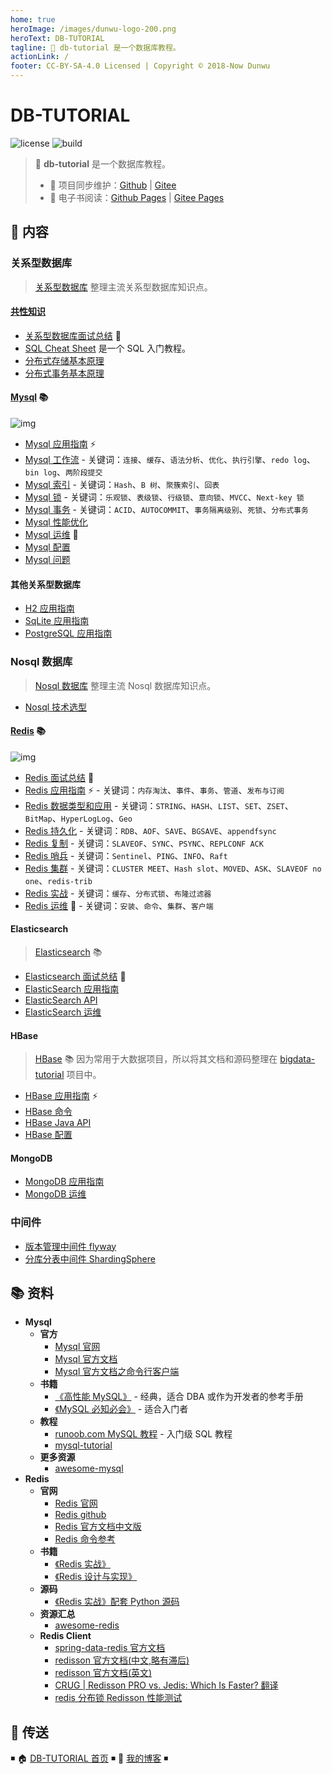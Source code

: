 ```yaml
---
home: true
heroImage: /images/dunwu-logo-200.png
heroText: DB-TUTORIAL
tagline: 💾 db-tutorial 是一个数据库教程。
actionLink: /
footer: CC-BY-SA-4.0 Licensed | Copyright © 2018-Now Dunwu
---
```


# DB-TUTORIAL

![license](https://badgen.net/github/license/dunwu/db-tutorial)
![build](https://api.travis-ci.com/dunwu/db-tutorial.svg?branch=master)

> 💾 **db-tutorial** 是一个数据库教程。
>
> - 🔁 项目同步维护：[Github](https://github.com/dunwu/db-tutorial/) | [Gitee](https://gitee.com/turnon/db-tutorial/)
> - 📖 电子书阅读：[Github Pages](https://dunwu.github.io/db-tutorial/) | [Gitee Pages](https://turnon.gitee.io/db-tutorial/)

## 📖 内容

### 关系型数据库

> [关系型数据库](sql) 整理主流关系型数据库知识点。

#### [共性知识](sql/common)

- [关系型数据库面试总结](sql/common/sql-interview.md) 💯
- [SQL Cheat Sheet](sql/common/sql-cheat-sheet.md) 是一个 SQL 入门教程。
- [分布式存储基本原理](https://github.com/dunwu/blog/blob/master/source/_posts/theory/distributed-storage.md)
- [分布式事务基本原理](https://github.com/dunwu/blog/blob/master/source/_posts/theory/distributed-transaction.md)

#### [Mysql](sql/mysql) 📚

![img](http://dunwu.test.upcdn.net/snap/20200716103611.png)

- [Mysql 应用指南](sql/mysql/mysql-quickstart.md) ⚡
- [Mysql 工作流](sql/mysql/mysql-index.md) - 关键词：`连接`、`缓存`、`语法分析`、`优化`、`执行引擎`、`redo log`、`bin log`、`两阶段提交`
- [Mysql 索引](sql/mysql/mysql-index.md) - 关键词：`Hash`、`B 树`、`聚簇索引`、`回表`
- [Mysql 锁](sql/mysql/mysql-lock.md) - 关键词：`乐观锁`、`表级锁`、`行级锁`、`意向锁`、`MVCC`、`Next-key 锁`
- [Mysql 事务](sql/mysql/mysql-transaction.md) - 关键词：`ACID`、`AUTOCOMMIT`、`事务隔离级别`、`死锁`、`分布式事务`
- [Mysql 性能优化](sql/mysql/mysql-optimization.md)
- [Mysql 运维](sql/mysql/mysql-ops.md) 🔨
- [Mysql 配置](sql/mysql/mysql-config.md)
- [Mysql 问题](sql/mysql/mysql-faq.md)

#### 其他关系型数据库

- [H2 应用指南](sql/h2.md)
- [SqLite 应用指南](sql/sqlite.md)
- [PostgreSQL 应用指南](sql/postgresql.md)

### Nosql 数据库

> [Nosql 数据库](nosql) 整理主流 Nosql 数据库知识点。

- [Nosql 技术选型](nosql/nosql-selection.md)

#### [Redis](nosql/redis) 📚

![img](http://dunwu.test.upcdn.net/snap/20200713105627.png)

- [Redis 面试总结](nosql/redis/redis-interview.md) 💯
- [Redis 应用指南](nosql/redis/redis-quickstart.md) ⚡ - 关键词：`内存淘汰`、`事件`、`事务`、`管道`、`发布与订阅`
- [Redis 数据类型和应用](nosql/redis/redis-datatype.md) - 关键词：`STRING`、`HASH`、`LIST`、`SET`、`ZSET`、`BitMap`、`HyperLogLog`、`Geo`
- [Redis 持久化](nosql/redis/redis-persistence.md) - 关键词：`RDB`、`AOF`、`SAVE`、`BGSAVE`、`appendfsync`
- [Redis 复制](nosql/redis/redis-replication.md) - 关键词：`SLAVEOF`、`SYNC`、`PSYNC`、`REPLCONF ACK`
- [Redis 哨兵](nosql/redis/redis-sentinel.md) - 关键词：`Sentinel`、`PING`、`INFO`、`Raft`
- [Redis 集群](nosql/redis/redis-cluster.md) - 关键词：`CLUSTER MEET`、`Hash slot`、`MOVED`、`ASK`、`SLAVEOF no one`、`redis-trib`
- [Redis 实战](nosql/redis/redis-action.md) - 关键词：`缓存`、`分布式锁`、`布隆过滤器`
- [Redis 运维](nosql/redis/redis-ops.md) 🔨 - 关键词：`安装`、`命令`、`集群`、`客户端`

#### Elasticsearch

> [Elasticsearch](nosql/elasticsearch) 📚

- [Elasticsearch 面试总结](nosql/elasticsearch/elasticsearch-interview.md) 💯
- [ElasticSearch 应用指南](nosql/elasticsearch/elasticsearch-quickstart.md)
- [ElasticSearch API](nosql/elasticsearch/elasticsearch-api.md)
- [ElasticSearch 运维](nosql/elasticsearch/elasticsearch-ops.md)

#### HBase

> [HBase](https://dunwu.github.io/bigdata-tutorial/hbase) 📚 因为常用于大数据项目，所以将其文档和源码整理在 [bigdata-tutorial](https://dunwu.github.io/bigdata-tutorial/) 项目中。

- [HBase 应用指南](https://github.com/dunwu/bigdata-tutorial/blob/master/docs/hbase/hbase-quickstart.md) ⚡
- [HBase 命令](https://github.com/dunwu/bigdata-tutorial/blob/master/docs/hbase/hbase-cli.md)
- [HBase Java API](https://github.com/dunwu/bigdata-tutorial/blob/master/docs/hbase/hbase-api.md)
- [HBase 配置](https://github.com/dunwu/bigdata-tutorial/blob/master/docs/hbase/hbase-ops.md)

#### MongoDB

- [MongoDB 应用指南](nosql/mongodb/mongodb-quickstart.md)
- [MongoDB 运维](nosql/mongodb/mongodb-ops.md)

### 中间件

- [版本管理中间件 flyway](middleware/flyway.md)
- [分库分表中间件 ShardingSphere](middleware/shardingsphere.md)

## 📚 资料

- **Mysql**
  - **官方**
    - [Mysql 官网](https://www.mysql.com/)
    - [Mysql 官方文档](https://dev.mysql.com/doc/refman/8.0/en/)
    - [Mysql 官方文档之命令行客户端](https://dev.mysql.com/doc/refman/8.0/en/mysql.html)
  - **书籍**
    - [《高性能 MySQL》](https://book.douban.com/subject/23008813/) - 经典，适合 DBA 或作为开发者的参考手册
    - [《MySQL 必知必会》](https://book.douban.com/subject/3354490/) - 适合入门者
  - **教程**
    - [runoob.com MySQL 教程](http://www.runoob.com/mysql/mysql-tutorial.html) - 入门级 SQL 教程
    - [mysql-tutorial](https://github.com/jaywcjlove/mysql-tutorial)
  - **更多资源**
    - [awesome-mysql](https://github.com/jobbole/awesome-mysql-cn)
- **Redis**
  - **官网**
    - [Redis 官网](https://redis.io/)
    - [Redis github](https://github.com/antirez/redis)
    - [Redis 官方文档中文版](http://redis.cn/)
    - [Redis 命令参考](http://redisdoc.com/)
  - **书籍**
    - [《Redis 实战》](https://item.jd.com/11791607.html)
    - [《Redis 设计与实现》](https://item.jd.com/11486101.html)
  - **源码**
    - [《Redis 实战》配套 Python 源码](https://github.com/josiahcarlson/redis-in-action)
  - **资源汇总**
    - [awesome-redis](https://github.com/JamzyWang/awesome-redis)
  - **Redis Client**
    - [spring-data-redis 官方文档](https://docs.spring.io/spring-data/redis/docs/1.8.13.RELEASE/reference/html/)
    - [redisson 官方文档(中文,略有滞后)](https://github.com/redisson/redisson/wiki/%E7%9B%AE%E5%BD%95)
    - [redisson 官方文档(英文)](https://github.com/redisson/redisson/wiki/Table-of-Content)
    - [CRUG | Redisson PRO vs. Jedis: Which Is Faster? 翻译](https://www.jianshu.com/p/82f0d5abb002)
    - [redis 分布锁 Redisson 性能测试](https://blog.csdn.net/everlasting_188/article/details/51073505)

## 🚪 传送

◾ 🏠 [DB-TUTORIAL 首页](https://github.com/dunwu/db-tutorial) ◾ 🎯 [我的博客](https://github.com/dunwu/blog) ◾
